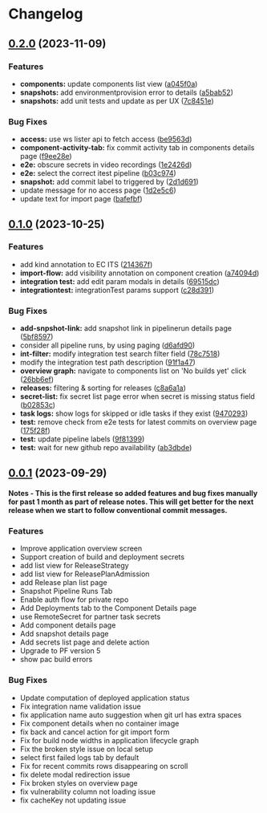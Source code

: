 # Changelog

## [0.2.0](https://github.com/openshift/hac-dev/compare/rhtap-ui-v0.1.0...rhtap-ui-v0.2.0) (2023-11-09)


### Features

* **components:** update components list view ([a045f0a](https://github.com/openshift/hac-dev/commit/a045f0a7fe65fba80b12d62d332e296192463e4b))
* **snapshots:** add environmentprovision error to details ([a5bab52](https://github.com/openshift/hac-dev/commit/a5bab523127d02143c3b6c67bfdfccd57a2f6215))
* **snapshots:** add unit tests and update as per UX ([7c8451e](https://github.com/openshift/hac-dev/commit/7c8451eeb59a075e407e2abf50295eb5f0500637))


### Bug Fixes

* **access:** use ws lister api to fetch access ([be9563d](https://github.com/openshift/hac-dev/commit/be9563de1a48566028d143f282ea5d787b184516))
* **component-activity-tab:** fix commit activity tab in components details page ([f9ee28e](https://github.com/openshift/hac-dev/commit/f9ee28e26017554198b034ee14519be6a13342a2))
* **e2e:** obscure secrets in video recordings ([1e2426d](https://github.com/openshift/hac-dev/commit/1e2426d15138676d143d4ec096551d917524840d))
* **e2e:** select the correct itest pipeline ([b03c974](https://github.com/openshift/hac-dev/commit/b03c97490970ecacecdff4acaa231deae0ea1ec9))
* **snapshot:** add commit label to triggered by ([2d1d691](https://github.com/openshift/hac-dev/commit/2d1d6913c6d96fafaac3f81bf2f0396965386376))
* update message for no access page ([1d2e5c6](https://github.com/openshift/hac-dev/commit/1d2e5c6069e5cbb0f02f9c7d4b620acacb778816))
* update text for import page ([bafefbf](https://github.com/openshift/hac-dev/commit/bafefbf3bd4a04febf8054552e564d029d1c0f9a))

## [0.1.0](https://github.com/openshift/hac-dev/compare/rhtap-ui-v0.0.1...rhtap-ui-v0.1.0) (2023-10-25)


### Features

* add kind annotation to EC ITS ([214367f](https://github.com/openshift/hac-dev/commit/214367f90d3c04a502cbd06261e7982fd05242ec))
* **import-flow:** add visibility annotation on component creation ([a74094d](https://github.com/openshift/hac-dev/commit/a74094df90362a80e6a5749693f567cb45dec726))
* **integration test:** add edit param modals in details ([69515dc](https://github.com/openshift/hac-dev/commit/69515dcb87e8e734b636fb667b7b7caa78dc359c))
* **integrationtest:** integrationTest params support ([c28d391](https://github.com/openshift/hac-dev/commit/c28d39172a39c3a653e5f8979535ad8cd38cfd32))


### Bug Fixes

* **add-snpshot-link:** add snapshot link in pipelinerun details page ([5bf8597](https://github.com/openshift/hac-dev/commit/5bf85975006a85990bc1ce8e9d48d07cfdf296d7))
* consider all pipeline runs, by using paging ([d6afd90](https://github.com/openshift/hac-dev/commit/d6afd90514b69353ea6ca27edfd537bff1cbe9d5))
* **int-filter:** modify integration test search filter field ([78c7518](https://github.com/openshift/hac-dev/commit/78c7518b603f7dcb0a1901106a959c715b002d4b))
* modify the integration test path description ([91f1a47](https://github.com/openshift/hac-dev/commit/91f1a477f8955b454bf0839df5df86832936b25c))
* **overview graph:** navigate to components list on 'No builds yet' click ([26bb6ef](https://github.com/openshift/hac-dev/commit/26bb6ef82f9e91741a4ab6bc5dcb32d4dc88c860))
* **releases:** filtering & sorting for releases ([c8a6a1a](https://github.com/openshift/hac-dev/commit/c8a6a1a443abe3be57d4f53dc03462cfd71cfbf4))
* **secret-list:** fix secret list page error when secret is missing status field ([b02853c](https://github.com/openshift/hac-dev/commit/b02853c9a475fac85a812d72e73e0bcfc94a6667))
* **task logs:** show logs for skipped or idle tasks if they exist ([9470293](https://github.com/openshift/hac-dev/commit/9470293b09a1ecb9ef6948602978796389243866))
* **test:** remove check from e2e tests for latest commits on overview page ([175f28f](https://github.com/openshift/hac-dev/commit/175f28f1ffb2a747b86128e3f085389112202235))
* **test:** update pipeline labels ([9f81399](https://github.com/openshift/hac-dev/commit/9f81399d087a5db199aff7fa6889f094fd03a3f5))
* **test:** wait for new github repo availability ([ab3dbde](https://github.com/openshift/hac-dev/commit/ab3dbde58c6616be6b138f55b216a9ab346a9a89))

## [0.0.1](https://github.com/openshift/hac-dev/compare/rhtap-ui-v0.0.1...rhtap-ui-v0.0.2) (2023-09-29)

#### Notes - This is the first release so added features and bug fixes manually for past 1 month as part of release notes. This will get better for the next release when we start to follow conventional commit messages.

### Features

* Improve application overview screen
* Support creation of build and deployment secrets
* add list view for ReleaseStrategy
* add list view for ReleasePlanAdmission
* add Release plan list page
* Snapshot Pipeline Runs Tab
* Enable auth flow for private repo 
* Add Deployments tab to the Component Details page
* use RemoteSecret for partner task secrets 
* Add component details page
* Add snapshot details page
* Add secrets list page and delete action
* Upgrade to PF version 5
* show pac build errors

### Bug Fixes

* Update computation of deployed application status
* Fix integration name validation issue
* fix application name auto suggestion when git url has extra spaces
* Fix component details when no container image
* fix back and cancel action for git import form
* Fix for build node widths in application lifecycle graph
* Fix the broken style issue on local setup
* select first failed logs tab by default
* Fix for recent commits rows disappearing on scroll
* fix delete modal redirection issue
* Fix broken styles on overview page
* fix vulnerability column not loading issue
* fix cacheKey not updating issue
